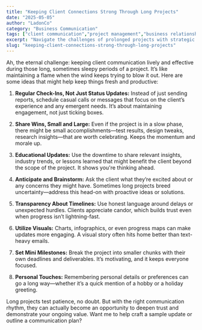 ```yaml
---
title: "Keeping Client Connections Strong Through Long Projects"
date: "2025-05-05"
author: "LadonCo"
category: "Business Communication"
tags: ["client communication","project management","business relationships","Filipino audiences","trust building"]
excerpt: "Navigate the challenges of prolonged projects with strategic communication tips that foster trust, maintain engagement, and highlight ongoing value for Filipino clients."
slug: "keeping-client-connections-strong-through-long-projects"
---
```


Ah, the eternal challenge: keeping client communication lively and effective during those long, sometimes sleepy periods of a project. It’s like maintaining a flame when the wind keeps trying to blow it out. Here are some ideas that might help keep things fresh and productive:

1. **Regular Check-Ins, Not Just Status Updates:** Instead of just sending reports, schedule casual calls or messages that focus on the client’s experience and any emergent needs. It’s about maintaining engagement, not just ticking boxes.

2. **Share Wins, Small and Large:** Even if the project is in a slow phase, there might be small accomplishments—test results, design tweaks, research insights—that are worth celebrating. Keeps the momentum and morale up.

3. **Educational Updates:** Use the downtime to share relevant insights, industry trends, or lessons learned that might benefit the client beyond the scope of the project. It shows you're thinking ahead.

4. **Anticipate and Brainstorm:** Ask the client what they’re excited about or any concerns they might have. Sometimes long projects breed uncertainty—address this head-on with proactive ideas or solutions.

5. **Transparency About Timelines:** Use honest language around delays or unexpected hurdles. Clients appreciate candor, which builds trust even when progress isn’t lightning-fast.

6. **Utilize Visuals:** Charts, infographics, or even progress maps can make updates more engaging. A visual story often hits home better than text-heavy emails.

7. **Set Mini Milestones:** Break the project into smaller chunks with their own deadlines and deliverables. It’s motivating, and it keeps everyone focused.

8. **Personal Touches:** Remembering personal details or preferences can go a long way—whether it’s a quick mention of a hobby or a holiday greeting.

Long projects test patience, no doubt. But with the right communication rhythm, they can actually become an opportunity to deepen trust and demonstrate your ongoing value. Want me to help craft a sample update or outline a communication plan?